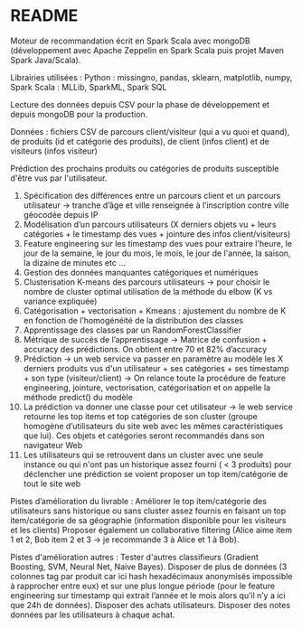 # README #

Moteur de recommandation écrit en Spark Scala avec mongoDB (développement avec Apache Zeppelin en Spark Scala puis projet Maven Spark Java/Scala).


Librairies utilisées :
Python : missingno, pandas, sklearn, matplotlib, numpy,
Spark Scala : MLLib, SparkML, Spark SQL

Lecture des données depuis CSV pour la phase de développement et depuis mongoDB pour la production.

Données : fichiers CSV de parcours client/visiteur (qui a vu quoi et quand), de produits (id et catégorie des produits), de client (infos client) et de visiteurs (infos visiteur)



Prédiction des prochains produits ou catégories de produits susceptible d'être vus par l'utilisateur.

1)    Spécification des différences entre un parcours client et un parcours utilisateur -> tranche d’âge et ville renseignée à l’inscription contre ville géocodée depuis IP
2)    Modélisation d’un parcours utilisateurs (X derniers objets vu + leurs catégories + le timestamp des vues + jointure des infos client/visiteurs)
3)    Feature engineering sur les timestamp des vues pour extraire l'heure, le jour de la semaine, le jour du mois, le mois, le jour de l'année, la saison, la dizaine de minutes etc ...
4)    Gestion des données manquantes catégoriques et numériques
5)    Clusterisation K-means des parcours utilisateurs -> pour choisir le nombre de cluster optimal utilisation de la méthode du elbow (K vs variance expliquée)
6)    Catégorisation + vectorisation + Kmeans : ajustement du nombre de K en fonction de l’homogénéité de la distribution des classes
7)    Apprentissage des classes par un RandomForestClassifier
8)    Métrique de succès de l’apprentissage -> Matrice de confusion + accuracy des prédictions. On obtient entre 70 et 82% d’accuracy
9)    Prédiction -> un web service va passer en paramètre au modèle les X derniers produits vus d'un utilisateur + ses catégories + ses timestamp + son type (visiteur/client) -> On relance toute la procédure de feature engineering, jointure, vectorisation, catégorisation et on appelle la méthode predict() du modèle
10)    La prédiction va donner une classe pour cet utilisateur -> le web service retourne les top items et top catégories de son cluster (groupe homogène d’utilisateurs du site web avec les mêmes caractéristiques que lui). Ces objets et catégories seront recommandés dans son navigateur Web
11)    Les utilisateurs qui se retrouvent dans un cluster avec une seule instance ou qui n'ont pas un historique assez fourni ( < 3 produits) pour déclencher une prédiction se voient proposer un top item/catégorie de tout le site web


Pistes d’amélioration du livrable :
Améliorer le top item/catégorie des utilisateurs sans historique ou sans cluster assez fournis en faisant un top item/catégorie de sa géographie (information disponible pour les visiteurs et les clients)
Proposer également un collaborative filtering (Alice aime item 1 et 2, Bob item 2 et 3 -> je recommande 3 à Alice et 1 à Bob).


Pistes d'amélioration autres :
Tester d'autres classifieurs (Gradient Boosting, SVM, Neural Net, Naive Bayes).
Disposer de plus de données (3 colonnes tag par produit car ici hash hexadécimaux anonymisés impossible à rapprocher entre eux) et sur une plus longue période (pour le feature engineering sur timestamp qui extrait l’année et le mois alors qu’il n’y a ici que 24h de données).
Disposer des achats utilisateurs.
Disposer des notes données par les utilisateurs à chaque achat.


